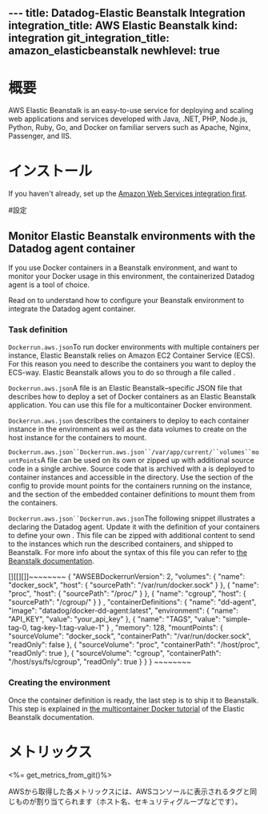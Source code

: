 --- title: Datadog-Elastic Beanstalk Integration integration_title: AWS Elastic Beanstalk kind: integration git_integration_title: amazon_elasticbeanstalk
newhlevel: true
---

# 概要

AWS Elastic Beanstalk is an easy-to-use service for deploying and scaling web applications and services developed with Java, .NET, PHP, Node.js, Python, Ruby, Go, and Docker on familiar servers such as Apache, Nginx, Passenger, and IIS.


# インストール

If you haven't already, set up the [Amazon Web Services integration first](/integrations/aws). 

#設定

## Monitor Elastic Beanstalk environments with the Datadog agent container
If you use Docker containers in a Beanstalk environment, and want to monitor your Docker usage in this environment, the containerized Datadog agent is a tool of choice.

Read on to understand how to configure your Beanstalk environment to integrate the Datadog agent container.

### Task definition
`Dockerrun.aws.json`To run docker environments with multiple containers per instance, Elastic Beanstalk relies on Amazon EC2 Container Service (ECS). For this reason you need to describe the containers you want to deploy the ECS-way. Elastic Beanstalk allows you to do so through a file called .

`Dockerrun.aws.json`A  file is an Elastic Beanstalk–specific JSON file that describes how to deploy a set of Docker containers as an Elastic Beanstalk application. You can use this file for a multicontainer Docker environment.

`Dockerrun.aws.json` describes the containers to deploy to each container instance in the environment as well as the data volumes to create on the host instance for the containers to mount.

`Dockerrun.aws.json``Dockerrun.aws.json``/var/app/current/``volumes``mountPoints`A  file can be used on its own or zipped up with additional source code in a single archive. Source code that is archived with a  is deployed to container instances and accessible in the  directory. Use the  section of the config to provide mount points for the containers running on the instance, and the  section of the embedded container definitions to mount them from the containers.

`Dockerrun.aws.json``Dockerrun.aws.json`The following snippet illustrates a  declaring the Datadog agent. Update it with the definition of your containers to define your own . This file can be zipped with additional content to send to the instances which run the described containers, and shipped to Beanstalk. For more info about the syntax of this file you can refer to [the Beanstalk documentation](http://docs.aws.amazon.com/elasticbeanstalk/latest/dg/create_deploy_docker_v2config.html).

[][[][]]~~~~~~~~ {  "AWSEBDockerrunVersion": 2,  "volumes":   {  "name": "docker_sock",  "host": {  "sourcePath": "/var/run/docker.sock"  }  },  {  "name": "proc",  "host": {  "sourcePath": "/proc/"  }  },  {  "name": "cgroup",  "host": {  "sourcePath": "/cgroup/"  }  }  ,  "containerDefinitions":   {  "name": "dd-agent",  "image": "datadog/docker-dd-agent:latest",  "environment":   {  "name": "API_KEY",  "value": "your_api_key"  },  {  "name": "TAGS",  "value": "simple-tag-0, tag-key-1:tag-value-1"  }  ,  "memory": 128,  "mountPoints":   {  "sourceVolume": "docker_sock",  "containerPath": "/var/run/docker.sock",  "readOnly": false  },  {  "sourceVolume": "proc",  "containerPath": "/host/proc",  "readOnly": true  },  {  "sourceVolume": "cgroup",  "containerPath": "/host/sys/fs/cgroup",  "readOnly": true  }    }   } ~~~~~~~~

### Creating the environment

Once the container definition is ready, the last step is to ship it to Beanstalk. This step is explained in [the multicontainer Docker tutorial](http://docs.aws.amazon.com/elasticbeanstalk/latest/dg/create_deploy_docker_ecstutorial.html) of the Elastic Beanstalk documentation.

# メトリックス

<%= get_metrics_from_git()%>

AWSから取得した各メトリックスには、AWSコンソールに表示されるタグと同じものが割り当てられます（ホスト名、セキュリティグループなどです）。
